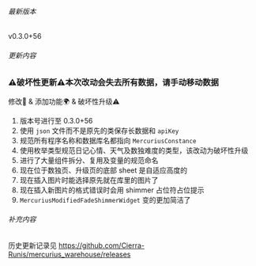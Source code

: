 ###### 最新版本
v0.3.0+56

###### 更新内容

### ⚠️破坏性更新⚠️本次改动会失去所有数据，请手动移动数据

修改📖 & 添加功能🌍 & 破坏性升级⚠️

1. 版本号进行至 0.3.0+56
2. 使用 `json` 文件而不是原先的类保存长数据和 `apiKey`
3. 规范所有程序名称和数据库名都指向 `MercuriusConstance`
4. 使用枚举类型规范日记心情、天气及数独难度的类型，该改动为破坏性升级
5. 进行了大量组件拆分、复用及变量的规范命名
6. 现在位于数独页、升级页的底部 sheet 是自适应高度的
7. 现在插入图片时能选择原先就在库里的图片了
8. 现在插入新图片的格式错误时会用 shimmer 占位符占位提示
9. `MercuriusModifiedFadeShimmerWidget` 变的更加简洁了

###### 补充内容

历史更新记录见 https://github.com/Cierra-Runis/mercurius_warehouse/releases
